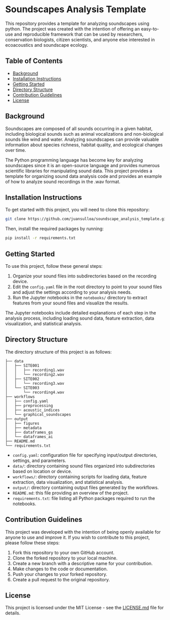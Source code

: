 # Soundscapes Analysis Template

This repository provides a template for analyzing soundscapes using python. The project was created with the intention of offering an easy-to-use and reproducible framework that can be used by researchers, conservation biologists, citizen scientists, and anyone else interested in ecoacoustics and soundscape ecology.

## Table of Contents

- [Background](#background)
- [Installation Instructions](#installation-instructions)
- [Getting Started](#getting-started)
- [Directory Structure](#directory-structure)
- [Contribution Guidelines](#contribution-guidelines)
- [License](#license)

## Background

Soundscapes are composed of all sounds occurring in a given habitat, including biological sounds such as animal vocalizations and non-biological sounds like wind and water. Analyzing soundscapes can provide valuable information about species richness, habitat quality, and ecological changes over time. 

The Python programming language has become key for analyzing soundscapes since it is an open-source language and provides numerous scientific libraries for manipulating sound data. This project provides a template for organizing sound data analysis code and provides an example of how to analyze sound recordings in the .wav format.

## Installation Instructions

To get started with this project, you will need to clone this repository:

```bash
git clone https://github.com/juansulloa/soundscape_analysis_template.git
```

Then, install the required packages by running:

```bash
pip install -r requirements.txt
```

## Getting Started

To use this project, follow these general steps:

1. Organize your sound files into subdirectories based on the recording device.
2. Edit the `config.yaml` file in the root directory to point to your sound files and adjust the settings according to your analysis needs.
3. Run the Jupyter notebooks in the `notebooks/` directory to extract features from your sound files and visualize the results. 

The Jupyter notebooks include detailed explanations of each step in the analysis process, including loading sound data, feature extraction, data visualization, and statistical analysis.

## Directory Structure

The directory structure of this project is as follows:

```
├── data
│   ├── SITE001
│   │   ├── recording1.wav
│   │   └── recording2.wav
│   ├── SITE002
│   │   └── recording3.wav
│   └── SITE003
│       └── recording4.wav
├── workflows
│   ├── config.yaml
│   ├── preprocessing
│   ├── acoustic_indices
│   └── graphical_soundscapes
├── output
│   ├── figures
│   ├── metadata
│   ├── dataframes_gs
│   └── dataframes_ai
├── README.md
└── requirements.txt
```

- `config.yaml`: configuration file for specifying input/output directories, settings, and parameters.
- `data/`: directory containing sound files organized into subdirectories based on location or device.
- `workflows/`: directory containing scripts for loading data, feature extraction, data visualization, and statistical analysis.
- `output/`: directory containing output files generated by the workflows.
- `README.md`: this file providing an overview of the project.
- `requirements.txt`: file listing all Python packages required to run the notebooks.

## Contribution Guidelines

This project was developed with the intention of being openly available for anyone to use and improve it. If you wish to contribute to this project, please follow these steps:

1. Fork this repository to your own GitHub account.
2. Clone the forked repository to your local machine.
3. Create a new branch with a descriptive name for your contribution.
4. Make changes to the code or documentation.
5. Push your changes to your forked repository.
6. Create a pull request to the original repository.

## License

This project is licensed under the MIT License - see the [LICENSE.md](LICENSE.md) file for details.
